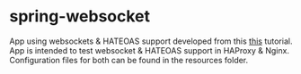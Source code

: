 # spring-websocket
App using websockets & HATEOAS support developed from this [this](https://spring.io/guides/gs/messaging-stomp-websocket/) tutorial. <br />
App is intended to test websocket & HATEOAS support in HAProxy & Nginx. <br />
Configuration files for both can be found in the resources folder.
